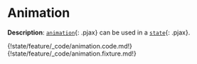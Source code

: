 # Animation

__Description__: [`animation`](./../animation/general.md){: .pjax} can be used in a [`state`](./../state/general.md){: .pjax}.

{!state/feature/_code/animation.code.md!}
{!state/feature/_code/animation.fixture.md!}

<div class="cf"></div>
<div class="end"></div>


